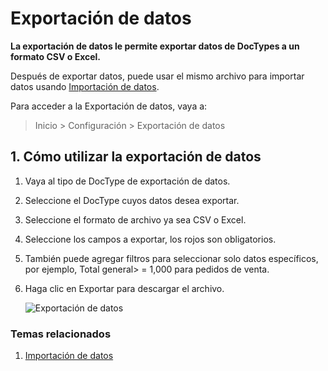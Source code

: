 <!-- add-breadcrumbs -->
# Exportación de datos

**La exportación de datos le permite exportar datos de DocTypes a un formato CSV o Excel.**

Después de exportar datos, puede usar el mismo archivo para importar datos usando [Importación de datos](/docs/user/manual/en/setting-up/data/data-import).

Para acceder a la Exportación de datos, vaya a:
> Inicio > Configuración > Exportación de datos

## 1. Cómo utilizar la exportación de datos
1. Vaya al tipo de DocType de exportación de datos.
1. Seleccione el DocType cuyos datos desea exportar.
1. Seleccione el formato de archivo ya sea CSV o Excel.
1. Seleccione los campos a exportar, los rojos son obligatorios.
1. También puede agregar filtros para seleccionar solo datos específicos, por ejemplo, Total general> = 1,000 para pedidos de venta.
1. Haga clic en Exportar para descargar el archivo.

    ![Exportación de datos](/docs/assets/img/setup/data-export.png)

### Temas relacionados
1. [Importación de datos](/docs/user/manual/en/setting-up/data/data-import)
